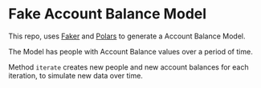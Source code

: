 # Fake Account Balance Model


This repo, uses [Faker](https://pypi.org/project/Faker/) and [Polars](https://pypi.org/project/polars/]) to generate a Account Balance Model.

The Model has people with Account Balance values over a period of time.


Method ``iterate`` creates new people and new account balances for each iteration, to simulate new data over time.

 
